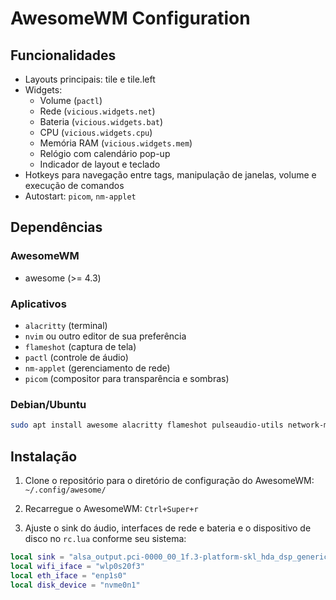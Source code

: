 # AwesomeWM Configuration

## Funcionalidades

- Layouts principais: tile e tile.left
- Widgets:
  - Volume (`pactl`)
  - Rede (`vicious.widgets.net`)
  - Bateria (`vicious.widgets.bat`)
  - CPU (`vicious.widgets.cpu`)
  - Memória RAM (`vicious.widgets.mem`)
  - Relógio com calendário pop-up
  - Indicador de layout e teclado
- Hotkeys para navegação entre tags, manipulação de janelas, volume e execução de comandos
- Autostart: `picom`, `nm-applet`

## Dependências

### AwesomeWM
- awesome (>= 4.3)

### Aplicativos
- `alacritty` (terminal)
- `nvim` ou outro editor de sua preferência
- `flameshot` (captura de tela)
- `pactl` (controle de áudio)
- `nm-applet` (gerenciamento de rede)
- `picom` (compositor para transparência e sombras)

### Debian/Ubuntu
```bash
sudo apt install awesome alacritty flameshot pulseaudio-utils network-manager-gnome picom
```

## Instalação

1. Clone o repositório para o diretório de configuração do AwesomeWM: `~/.config/awesome/`

2. Recarregue o AwesomeWM: `Ctrl+Super+r`

3. Ajuste o sink do áudio, interfaces de rede e bateria e o dispositivo de disco no `rc.lua` conforme seu sistema:

```lua
local sink = "alsa_output.pci-0000_00_1f.3-platform-skl_hda_dsp_generic.HiFi__hw_sofhdadsp__sink"
local wifi_iface = "wlp0s20f3"
local eth_iface = "enp1s0"
local disk_device = "nvme0n1"
```
